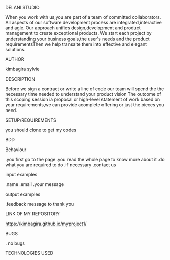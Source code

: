 DELANI STUDIO  

   When you work with us,you are part of a team of committed collaborators.
   All aspects of our software development process are integrated,interactive and agle.
   Our approach unifies design,development and product management to create exceptional products.
   We start each project by understanding your business goals,the user's needs and the product requirementsThen we help          transalte them into effective and elegant solutions.
          
AUTHOR

kimbagira sylvie

DESCRIPTION

Before we sign a contract or write a line of code our team will spend the the necessary time needed to understand your product vision The outcome of this scoping session ia proposal or high-level statement of work based on your requirements,we can provide acomplete offering or just the pieces you need.

SETUP/REQUIREMENTS

you should clone to get my codes

BDD

Behaviour

.you first go to the page
.you read the whole page to know more about it
.do what you are required to do
.if necessary ,contact us

input examples

.name
.email
.your message

output examples

.feedback message to thank you 

LINK OF MY REPOSITORY

https://kimbagira.github.io/myproject1/

BUGS

. no bugs

TECHNOLOGIES USED
